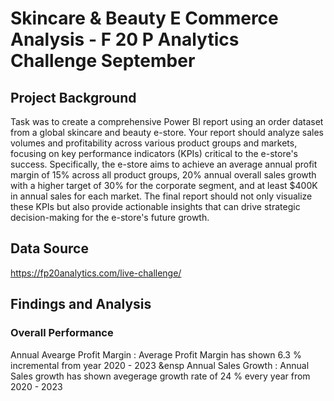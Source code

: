 # Skincare & Beauty E Commerce Analysis - F 20 P Analytics Challenge September 

## Project Background 

Task was to  create a comprehensive Power BI report using an order dataset from a global skincare and beauty e-store. Your report should analyze sales volumes and profitability across various product groups and markets, focusing on key performance indicators (KPIs) critical to the e-store's success. Specifically, the e-store aims to achieve an average annual profit margin of 15% across all product groups, 20% annual overall sales growth with a higher target of 30% for the corporate segment, and at least $400K in annual sales for each market. The final report should not only visualize these KPIs but also provide actionable insights that can drive strategic decision-making for the e-store's future growth.

## Data Source 
https://fp20analytics.com/live-challenge/

## Findings and Analysis 
### Overall Performance 
Annual Avearge Profit Margin : Average Profit Margin has shown 6.3 %  incremental from year 2020 - 2023 &ensp
Annual Sales Growth : Annual Sales growth has shown avegerage growth rate of 24 % every year from 2020 - 2023 
